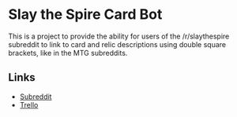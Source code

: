 # Slay the Spire Card Bot

This is a project to provide the ability for users of the /r/slaythespire subreddit to link to card and relic descriptions using double square brackets, like in the MTG subreddits.

## Links
* [Subreddit](https://reddit.com/r/stscardbottest)
* [Trello](https://trello.com/b/JURFxs1f/slay-the-spire-card-bot)